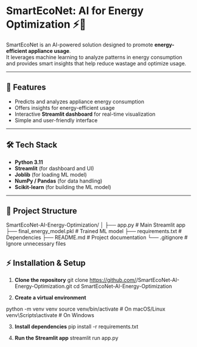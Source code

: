 # SmartEcoNet: AI for Energy Optimization ⚡🤖

SmartEcoNet is an AI-powered solution designed to promote **energy-efficient appliance usage**.  
It leverages machine learning to analyze patterns in energy consumption and provides smart insights that help reduce wastage and optimize usage.  

---

## 🚀 Features
- Predicts and analyzes appliance energy consumption  
- Offers insights for energy-efficient usage  
- Interactive **Streamlit dashboard** for real-time visualization  
- Simple and user-friendly interface  

---

## 🛠 Tech Stack
- **Python 3.11**  
- **Streamlit** (for dashboard and UI)  
- **Joblib** (for loading ML model)  
- **NumPy / Pandas** (for data handling)  
- **Scikit-learn** (for building the ML model)  

---

## 📂 Project Structure
SmartEcoNet-AI-Energy-Optimization/
│
├── app.py # Main Streamlit app
├── final_energy_model.pkl # Trained ML model
├── requirements.txt # Dependencies
├── README.md # Project documentation
└── .gitignore # Ignore unnecessary files


## ⚡ Installation & Setup

1. **Clone the repository**
   git clone https://github.com/<your-username>/SmartEcoNet-AI-Energy-Optimization.git
   cd SmartEcoNet-AI-Energy-Optimization

2. **Create a virtual environment**

python -m venv venv
source venv/bin/activate    # On macOS/Linux
venv\Scripts\activate       # On Windows

3. **Install dependencies**
    pip install -r requirements.txt

4. **Run the Streamlit app**
    streamlit run app.py
